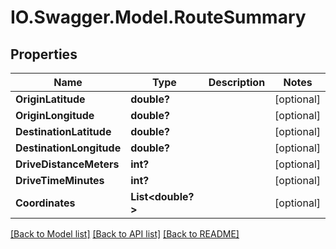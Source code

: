 # IO.Swagger.Model.RouteSummary
## Properties

Name | Type | Description | Notes
------------ | ------------- | ------------- | -------------
**OriginLatitude** | **double?** |  | [optional] 
**OriginLongitude** | **double?** |  | [optional] 
**DestinationLatitude** | **double?** |  | [optional] 
**DestinationLongitude** | **double?** |  | [optional] 
**DriveDistanceMeters** | **int?** |  | [optional] 
**DriveTimeMinutes** | **int?** |  | [optional] 
**Coordinates** | **List&lt;double?&gt;** |  | [optional] 

[[Back to Model list]](../README.md#documentation-for-models) [[Back to API list]](../README.md#documentation-for-api-endpoints) [[Back to README]](../README.md)

